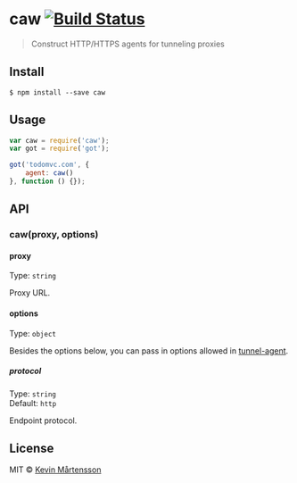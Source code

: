 # caw [![Build Status](https://travis-ci.org/kevva/caw.svg?branch=master)](https://travis-ci.org/kevva/caw)

> Construct HTTP/HTTPS agents for tunneling proxies


## Install

```
$ npm install --save caw
```


## Usage

```js
var caw = require('caw');
var got = require('got');

got('todomvc.com', {
	agent: caw()
}, function () {});
```


## API

### caw(proxy, options)

#### proxy

Type: `string`

Proxy URL.

#### options

Type: `object`

Besides the options below, you can pass in options allowed in [tunnel-agent](https://github.com/koichik/node-tunnel).

##### protocol

Type: `string`  
Default: `http`

Endpoint protocol.


## License

MIT © [Kevin Mårtensson](http://github.com/kevva)
